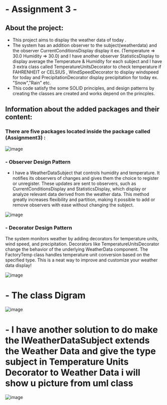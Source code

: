 # - Assignment 3 -

## About the project:
- This project aims to display the weather data of today .
- The system has an addition observer to the subject(weatherdata) and the observer CurrentConditionsDisplay display it ex. (Temperature => 30.0  Humidity => 30.0) and I have another observer StatisticsDisplay to display average the Temperature & Humidity for each subject and I have 3 extra class called TemperatureUnitsDecorator to check temperature if FAHRENHEIT or CELSIUS , WindSpeedDecorator to display windspeed for today and PrecipitationDecorator display precipitation for today ex. "Snow","Rain" etc.
- This code satisfy the some SOLID principles, and design patterns by creating the classes are created and works depend on the princples.

## Information about the added packages and their content:
### There are five packages located inside the package called (Assignment3) :
![image](https://github.com/tubasi18/AdvanceCourse/assets/114957621/0ccbb1f5-4f7c-4fe9-8541-726aa5f11d6c)

### - Observer Design Pattern


- I have a WeatherDataSubject that controls humidity and temperature. It notifies its observers of changes and gives them the choice to register or unregister. These updates are sent to observers, such as CurrentConditionsDisplay and StatisticsDisplay, which display or analyze relevant data derived from the weather data. This method greatly increases flexibility and partition, making it possible to add or remove observers with ease without changing the subject.

![image](https://github.com/tubasi18/AdvanceCourse/assets/114957621/55cd9b32-e060-41da-b5b7-56057fe0e6c5)

### - Decorator Design Pattern 

The system monitors weather by adding decorators for temperature units, wind speed, and precipitation. Decorators like TemperatureUnitsDecorator change the behavior of the underlying WeatherData component. The FactoryTemp class handles temperature unit conversion based on the specified type. This is a neat way to improve and customize your weather data display!

![image](https://github.com/tubasi18/AdvanceCourse/assets/114957621/961a2979-0b92-4ca5-bb4c-151f9a45ce5f)


# - The class Digram 
![image](https://github.com/tubasi18/AdvanceCourse/assets/114957621/212b87d8-cf59-4356-bbd7-156335908d3a)

# - I have another solution to do make the IWeatherDataSubject extends the Weather Data and give the type subject in Temperature Units Decorator to Weather Data i will show u picture from uml class

![image](https://github.com/tubasi18/AdvanceCourse/assets/114957621/636704ef-e937-4d4b-9cdb-1ad3fbd70e05)


